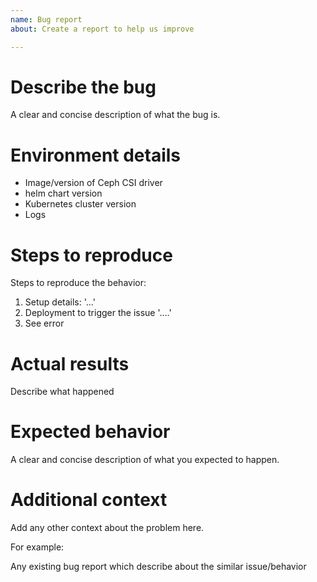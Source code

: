```yaml
---
name: Bug report
about: Create a report to help us improve

---
```


# Describe the bug #

A clear and concise description of what the bug is.

# Environment details #

- Image/version of Ceph CSI driver
- helm chart version
- Kubernetes cluster version
- Logs

# Steps to reproduce #

Steps to reproduce the behavior:

1. Setup details: '...'
1. Deployment to trigger the issue '....'
1. See error

# Actual results #

Describe what happened

# Expected behavior #

A clear and concise description of what you expected to happen.

# Additional context #

Add any other context about the problem here.

For example:

Any existing bug report which describe about the similar issue/behavior

